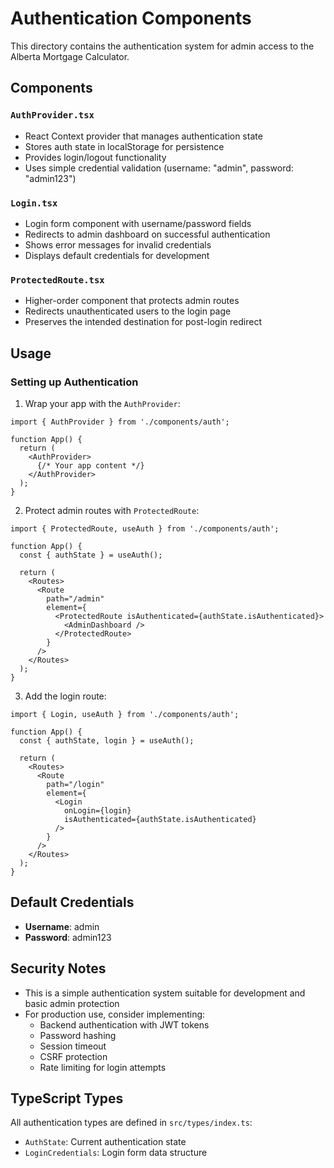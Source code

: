 # Authentication Components

This directory contains the authentication system for admin access to the Alberta Mortgage Calculator.

## Components

### `AuthProvider.tsx`
- React Context provider that manages authentication state
- Stores auth state in localStorage for persistence
- Provides login/logout functionality
- Uses simple credential validation (username: "admin", password: "admin123")

### `Login.tsx`
- Login form component with username/password fields
- Redirects to admin dashboard on successful authentication
- Shows error messages for invalid credentials
- Displays default credentials for development

### `ProtectedRoute.tsx`
- Higher-order component that protects admin routes
- Redirects unauthenticated users to the login page
- Preserves the intended destination for post-login redirect

## Usage

### Setting up Authentication

1. Wrap your app with the `AuthProvider`:
```tsx
import { AuthProvider } from './components/auth';

function App() {
  return (
    <AuthProvider>
      {/* Your app content */}
    </AuthProvider>
  );
}
```

2. Protect admin routes with `ProtectedRoute`:
```tsx
import { ProtectedRoute, useAuth } from './components/auth';

function App() {
  const { authState } = useAuth();
  
  return (
    <Routes>
      <Route 
        path="/admin" 
        element={
          <ProtectedRoute isAuthenticated={authState.isAuthenticated}>
            <AdminDashboard />
          </ProtectedRoute>
        } 
      />
    </Routes>
  );
}
```

3. Add the login route:
```tsx
import { Login, useAuth } from './components/auth';

function App() {
  const { authState, login } = useAuth();
  
  return (
    <Routes>
      <Route 
        path="/login" 
        element={
          <Login 
            onLogin={login}
            isAuthenticated={authState.isAuthenticated}
          />
        } 
      />
    </Routes>
  );
}
```

## Default Credentials

- **Username**: admin
- **Password**: admin123

## Security Notes

- This is a simple authentication system suitable for development and basic admin protection
- For production use, consider implementing:
  - Backend authentication with JWT tokens
  - Password hashing
  - Session timeout
  - CSRF protection
  - Rate limiting for login attempts

## TypeScript Types

All authentication types are defined in `src/types/index.ts`:

- `AuthState`: Current authentication state
- `LoginCredentials`: Login form data structure